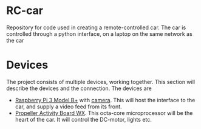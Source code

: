# RC-car
Repository for code used in creating a remote-controlled car. The car is controlled through a python interface, on a laptop on the same network as the car

# Devices
The project consists of multiple devices, working together. This section will describe the devices and the connection. The devices are

- [Raspberry Pi 3 Model B+](https://www.raspberrypi.org/products/raspberry-pi-3-model-b/) with [camera](https://www.raspberrypi.org/products/camera-module-v2/). This will host the interface to the car, and supply a video feed from its front. 
- [Propeller Activity Board WX](https://www.parallax.com/product/propeller-activity-board-wx/). This octa-core microprocessor will be the heart of the car. It will control the DC-motor, lights etc.


